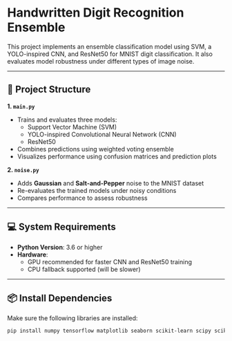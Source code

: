 # Handwritten Digit Recognition Ensemble

This project implements an ensemble classification model using SVM, a YOLO-inspired CNN, and ResNet50 for MNIST digit classification. It also evaluates model robustness under different types of image noise.

---

## 📄 Project Structure

**1. `main.py`**  
- Trains and evaluates three models:  
  - Support Vector Machine (SVM)  
  - YOLO-inspired Convolutional Neural Network (CNN)  
  - ResNet50  
- Combines predictions using weighted voting ensemble  
- Visualizes performance using confusion matrices and prediction plots  

**2. `noise.py`**  
- Adds **Gaussian** and **Salt-and-Pepper** noise to the MNIST dataset  
- Re-evaluates the trained models under noisy conditions  
- Compares performance to assess robustness

---

## 💻 System Requirements

- **Python Version**: 3.6 or higher  
- **Hardware**:  
  - GPU recommended for faster CNN and ResNet50 training  
  - CPU fallback supported (will be slower)

---

## 📦 Install Dependencies

Make sure the following libraries are installed:

```bash
pip install numpy tensorflow matplotlib seaborn scikit-learn scipy scikit-image opencv-python
